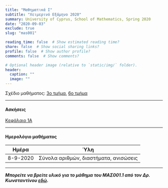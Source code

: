 ```yaml
---
title: "Μαθηματικά Ι"
subtitle: "Χειμερινό Εξάμηνο 2020"
summary: University of Cyprus, School of Mathematics, Spring 2020
date: "2020-09-03"
exclude: true
slug: "mas001"

reading_time: false  # Show estimated reading time?
share: false  # Show social sharing links?
profile: false  # Show author profile?
comments: false  # Show comments?

# Optional header image (relative to `static/img/` folder).
header:
  caption: ""
  image: ""
---
```


Σχέδιο μαθήματος: [3ο τμήμα](/teaching/mas001/mas001.3_autumn_2020_syllabus.pdf), [6ο τμήμα](/teaching/mas001/mas001.6_autumn_2020_syllabus.pdf)

---

#### Ασκήσεις

[Κεφάλαιο 1Α](/teaching/mas001/mas001_exercises_1.pdf)

---

#### Ημερολόγιο μαθήματος
| Ημέρα       | Ύλη |
| ----------- | ----------- |
| 8-9-2020      | Σύνολα αριθμών, διαστήματα, ανισώσεις|

---

***Μπορείτε να βρείτε υλικό για το μάθημα του ΜΑΣ001.1 από τον Δρ. Κωνσταντίνου [εδώ](https://panayiotis-constantinou-mas.thinkific.com/courses/da7e11).***
